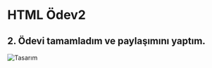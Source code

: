 # HTML Ödev2
## 2. Ödevi tamamladım ve paylaşımını yaptım.

![Tasarım](https://i.hizliresim.com/o5szzvm.jpg)